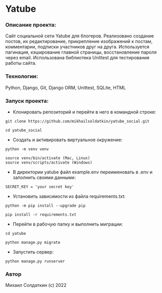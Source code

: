 # Yatube
### Описание проекта:
Сайт социальной сети Yatube для блогеров. Реализовано создание постов, их редактирование, прикрепление изображений к постам, комментарии, подписки участников друг на друга. Используется пагинация, кэширование главной страницы, восстановление пароля через email. Использована библиотека Unittest для тестирования работы сайта.

### Технологии:

Python, Django, Git, Django ORM, Unittest, SQLite, HTML

### Запуск проекта:

- Клонировать репозиторий и перейти в него в командной строке:

```
git clone https://github.com/mikhailsoldatkin/yatube_social.git

cd yatube_social
```

- Создать и активировать виртуальное окружение:

```
python -m venv venv 

source venv/bin/activate (Mac, Linux)
source venv/scripts/activate (Windows)
```

- В директории yatube файл example.env переименовать в .env и заполнить своими данными:
```
SECRET_KEY = 'your secret key'
```

- Установить зависимости из файла requirements.txt:

```
python -m pip install --upgrade pip 

pip install -r requirements.txt
```

- Перейти в рабочую папку и выполнить миграции:

```
cd yatube

python manage.py migrate
```

- Запустить сервер:

```
python manage.py runserver
```

### Автор
Михаил Солдаткин (c) 2022